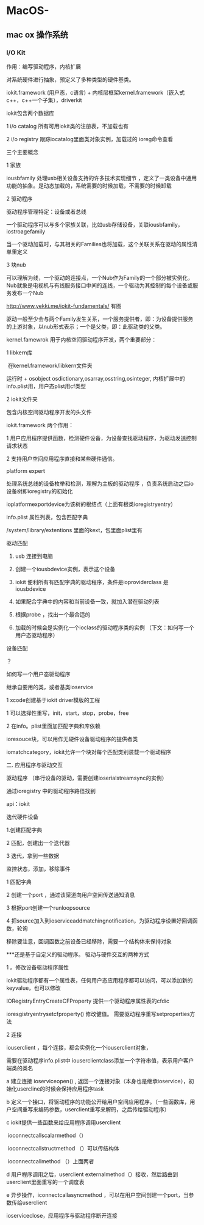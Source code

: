# MacOS-

## mac ox 操作系统


### I/O Kit

作用：编写驱动程序，内核扩展



对系统硬件进行抽象，预定义了多种类型的硬件基类。

iokit.framework (用户态，c语言) + 内核层框架kernel.framework（嵌入式c++，c++一个子集），driverkit



iokit包含两个数据库

1 i/o catalog  所有可用iokit类的注册表，不加载也有

2 i/o registry 跟踪iocatalog里面类对象实例，加载过的		ioreg命令查看



三个主要概念

1 家族 

 iousbfamily 处理usb相关设备支持的许多技术实现细节 ，定义了一类设备中通用功能的抽象。是动态加载的，系统需要的时候加载，不需要的时候卸载

2 驱动程序

驱动程序管理特定：设备或者总线

一个驱动程序可以与多个家族关联，比如usb存储设备，关联iousbfamily，iostroagefamily

当一个驱动加载时，与其相关的Families也将加载，这个关联关系在驱动的属性清单里定义

3 块nub

可以理解为线，一个驱动的连接点，一个Nub作为Family的一个部分被实例化，Nub就象是电视机与有线服务接口中间的连线，一个驱动为其控制的每个设备或服务发布一个Nub

http://www.yekki.me/iokit-fundamentals/ 有图

驱动一般至少会与两个Family发生关系，一个服务提供者，即：为设备提供服务的上游对象，以nub形式表示；一个是父类，即：此驱动类的父类。



kernel.famewrok 用于内核空间驱动程序开发，两个重要部分：

1 libkern库

 在kernel.framework/libkern文件夹

运行时 + osobject   osdictionary,osarray,osstring,osinteger, 内核扩展中的info.plist用，用户态plist用cf类型

2 iokit文件夹

包含内核空间驱动程序开发的头文件



iokit.framework 两个作用：

1 用户应用程序提供函数，检测硬件设备，为设备查找驱动程序，为驱动发送控制请求状态

2 支持用户空间应用程序直接和某些硬件通信。



platform expert

处理系统总线的设备枚举和检测，理解为主板的驱动程序 ，负责系统启动之后io设备树即ioregistry的初始化

ioplatformexportdevice为该树的根结点（上面有根类ioregistryentry）



info.plist 属性列表，包含匹配字典

/system/library/extentions 里面的kext，包里面plist里有

驱动匹配

1. usb 连接到电脑

2. 创建一个iousbdevice实例，表示这个设备
3. iokit 便利所有有匹配字典的驱动程序，条件是ioproviderclass 是iousbdevice
4. 如果配合字典中的内容和当前设备一致，就加入潜在驱动列表
5. 根据probe ，找出一个最合适的
6. 加载的时候会是实例化一个ioclass的驱动程序类的实例 （下文：如何写一个用户态驱动程序）

设备匹配

？



如何写一个用户态驱动程序

继承自要用的类，或者基类ioservice

1 xcode创建基于iokit driver模版的工程

1 可以选择性重写，init，start，stop，probe，free

2 在info。plist里面加匹配字典和库依赖





ioresouce块，可以用作无硬件设备驱动程序的提供者类

iomatchcategory，iokit允许一个块对每个匹配类别装载一个驱动程序





二. 应用程序与驱动交互

驱动程序 （串行设备的驱动，需要创建ioserialstreamsync的实例）

通过ioregistry 中的驱动程序路径找到



api：iokit

迭代硬件设备

1.创建匹配字典

2 匹配，创建出一个迭代器

3 迭代，拿到一些数据



监控状态，添加，移除事件

1 匹配字典

2 创建一个port  ，通过该渠道向用户空间传送通知消息

3 根据port创建一个runloopsource

4 把source加入到ioserviceaddmatchingnotification，为驱动程序设置好回调函数，轮询



移除要注意，回调函数之前设备已经移除，需要一个结构体来保持对象



***还是基于自定义的驱动程序。 驱动与硬件交互的两种方式

1 。修改设备驱动程序属性

iokit驱动程序都有一个属性表，任何用户态应用程序都可以访问，可以添加新的keyvalue，也可以修改

IORegistryEntryCreateCFProperty 提供一个驱动程序属性表的cfdic

ioresgistryentrysetcfproperty() 修改健值。 需要驱动程序重写setproperties方法

2 连接

iouserclient ，每个连接，都会实例化一个iouserclient对象，

需要在驱动程序info.plist中  iouserclientclass添加一个字符串值，表示用户客户端类的类名

a 建立连接 ioserviceopen() , 返回一个连接对象（本身也是继承ioservice），初始化usercline的时候会保持应用程序task

b 定义一个接口，将驱动程序的功能公开给用户空间应用程序。（一些函数库，用户空间重写来编码参数，userclient重写来解码，之后传给驱动程序）

c iokit提供一些函数来给应用程序调用userclient 

​		ioconnectcallscalarmethod（）

​        ioconnectcallstructmethod （）可以传结构体

​        ioconnectcallmethod （）上面两者 

d 用户程序调用之后，userclient externalmethod（）接收，然后路由到userclient里面重写的一个调度表



e 异步操作，iconnectcallasyncmethod ，可以在用户空间创建一个port，当参数传给userclient

ioserviceclose，应用程序与驱动程序断开连接
